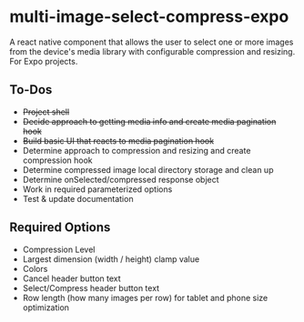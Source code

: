 # multi-image-select-compress-expo

A react native component that allows the user to select one or more images from the device's media library with configurable compression and resizing. For Expo projects.

## To-Dos

- ~~Project shell~~
- ~~Decide approach to getting media info and create media pagination hook~~
- ~~Build basic UI that reacts to media pagination hook~~
- Determine approach to compression and resizing and create compression hook
- Determine compressed image local directory storage and clean up
- Determine onSelected/compressed response object
- Work in required parameterized options
- Test & update documentation

## Required Options

- Compression Level
- Largest dimension (width / height) clamp value
- Colors
- Cancel header button text
- Select/Compress header button text
- Row length (how many images per row) for tablet and phone size optimization
